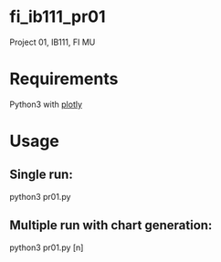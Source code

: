 # fi_ib111_pr01
Project 01, IB111, FI MU

# Requirements
Python3 with [plotly](https://pypi.python.org/pypi/plotly)

# Usage
## Single run:
python3 pr01.py

## Multiple run with chart generation:
python3 pr01.py [n]
